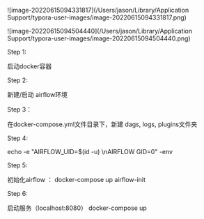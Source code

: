 ![image-20220615094331817](/Users/jason/Library/Application Support/typora-user-images/image-20220615094331817.png)

![image-20220615094504440](/Users/jason/Library/Application Support/typora-user-images/image-20220615094504440.png)



Step 1:

启动docker容器

Step 2:

新建/启动 airflow环境

Step 3：

在docker-compose.yml文件目录下，新建 dags, logs, plugins文件夹

Step 4:

echo -e "AIRFLOW_UID=$(id -u) \nAIRFLOW GID=0" -env

Step 5:

初始化airflow ： docker-compose up airflow-init

Step 6:

启动服务（localhost:8080） docker-compose up





